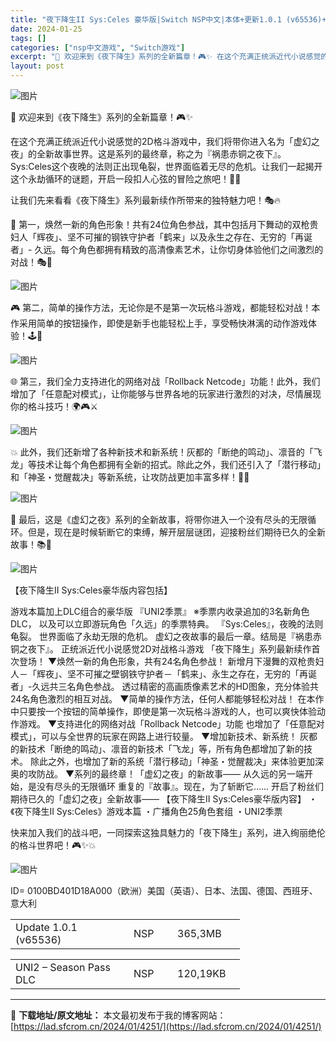 ```yaml
---
title: "夜下降生II Sys:Celes 豪华版|Switch NSP中文|本体+更新1.0.1 (v65536)+UNI2 季票|2G"
date: 2024-01-25
tags: []
categories: ["nsp中文游戏", "Switch游戏"]
excerpt: "🌙 欢迎来到《夜下降生》系列的全新篇章！🎮✨ 在这个充满正统派近代小说感觉的2D格斗游戏中，我们将带你进入名为「虚幻之夜」的全新故事世界。这是系列的最终章，称之为『祸患赤铜之夜下』。Sys:Celes这个夜晚的法则正出现龟裂，世界面临着无尽的危机。让我们一起揭开这个永劫循环的谜题，开启一段扣人心弦的&hellip;"
layout: post
---
```


<div>
<div>
<p class="clear"><img class="aligncenter" src="https://lad.sfcrom.cn/wp-content/uploads/2024/01/20240125184633-9b647.jpeg" alt="图片" crossorigin="anonymous" data-imgfileid="110004359" data-ratio="1.6203703703703705" data-src="https://lad.sfcrom.cn/wp-content/uploads/2024/01/20240125184633-9b647.jpeg" data-type="jpeg" data-w="432" data-original-style="letter-spacing: 0.578px;text-align: center;text-wrap: wrap;" data-index="1" data-fail="0" /></p>
<p class="clear">🌙 欢迎来到《夜下降生》系列的全新篇章！🎮✨</p>
<p class="clear">在这个充满正统派近代小说感觉的2D格斗游戏中，我们将带你进入名为「虚幻之夜」的全新故事世界。这是系列的最终章，称之为『祸患赤铜之夜下』。Sys:Celes这个夜晚的法则正出现龟裂，世界面临着无尽的危机。让我们一起揭开这个永劫循环的谜题，开启一段扣人心弦的冒险之旅吧！🌌💥</p>
<p class="clear">让我们先来看看《夜下降生》系列最新续作所带来的独特魅力吧！🎭🔥</p>
<p class="clear">🌟 第一，焕然一新的角色形象！共有24位角色参战，其中包括月下舞动的双枪贵妇人「辉夜」、坚不可摧的钢铁守护者「鹤来」以及永生之存在、无穷的「再诞者」- 久远。每个角色都拥有精致的高清像素艺术，让你切身体验他们之间激烈的对战！🎭💢</p>
<p class="clear"><img src="https://lad.sfcrom.cn/wp-content/uploads/2024/01/20240125184633-71ca4.jpeg" alt="图片" crossorigin="anonymous" data-imgfileid="110004352" data-ratio="0.562" data-src="https://lad.sfcrom.cn/wp-content/uploads/2024/01/20240125184633-71ca4.jpeg" data-type="jpeg" data-w="1000" data-original-style="null" data-index="2" data-fail="0" /></p>
<p class="clear">🎮 第二，简单的操作方法，无论你是不是第一次玩格斗游戏，都能轻松对战！本作采用简单的按钮操作，即使是新手也能轻松上手，享受畅快淋漓的动作游戏体验！🕹️💪</p>
<p class="clear"><img src="https://lad.sfcrom.cn/wp-content/uploads/2024/01/20240125184633-83024.jpeg" alt="图片" crossorigin="anonymous" data-imgfileid="110004353" data-ratio="0.562" data-src="https://lad.sfcrom.cn/wp-content/uploads/2024/01/20240125184633-83024.jpeg" data-type="jpeg" data-w="1000" data-original-style="null" data-index="3" data-fail="0" /></p>
<p class="clear">🌐 第三，我们全力支持进化的网络对战「Rollback Netcode」功能！此外，我们增加了「任意配对模式」，让你能够与世界各地的玩家进行激烈的对决，尽情展现你的格斗技巧！🌍🎮⚔️</p>
<p class="clear"><img src="https://lad.sfcrom.cn/wp-content/uploads/2024/01/20240125184633-72b27.jpeg" alt="图片" crossorigin="anonymous" data-imgfileid="110004354" data-ratio="0.562" data-src="https://lad.sfcrom.cn/wp-content/uploads/2024/01/20240125184633-72b27.jpeg" data-type="jpeg" data-w="1000" data-original-style="null" data-index="4" data-fail="0" /></p>
<p class="clear">💥 此外，我们还新增了各种新技术和新系统！灰都的「断绝的鸣动」、凛音的「飞龙」等技术让每个角色都拥有全新的招式。除此之外，我们还引入了「潜行移动」和「神圣・觉醒裁决」等新系统，让攻防战更加丰富多样！🔮💥</p>
<p class="clear"><img src="https://lad.sfcrom.cn/wp-content/uploads/2024/01/20240125184634-b3d0d.jpeg" alt="图片" crossorigin="anonymous" data-imgfileid="110004355" data-ratio="0.562" data-src="https://lad.sfcrom.cn/wp-content/uploads/2024/01/20240125184634-b3d0d.jpeg" data-type="jpeg" data-w="1000" data-original-style="null" data-index="5" data-fail="0" /></p>
<p class="clear">📖 最后，这是《虚幻之夜》系列的全新故事，将带你进入一个没有尽头的无限循环。但是，现在是时候斩断它的束缚，解开层层谜团，迎接粉丝们期待已久的全新故事！📚🌌</p>
<p class="clear"><img src="https://lad.sfcrom.cn/wp-content/uploads/2024/01/20240125184634-af5e5.jpeg" alt="图片" crossorigin="anonymous" data-imgfileid="110004356" data-ratio="0.562" data-src="https://lad.sfcrom.cn/wp-content/uploads/2024/01/20240125184634-af5e5.jpeg" data-type="jpeg" data-w="1000" data-original-style="null" data-index="6" data-fail="0" /></p>
<p class="clear">【夜下降生II Sys:Celes豪华版内容包括】</p>
<p class="clear">游戏本篇加上DLC组合的豪华版
『UNI2季票』
※季票内收录追加的3名新角色DLC，
以及可以立即游玩角色「久远」的季票特典。
『Sys:Celes』，夜晚的法则龟裂。
世界面临了永劫无限的危机。
虚幻之夜故事的最后一章。结局是『祸患赤铜之夜下』。
正统派近代小说感觉2D对战格斗游戏
「夜下降生」系列最新续作首次登场！
▼焕然一新的角色形象，共有24名角色参战！
新增月下漫舞的双枪贵妇人－「辉夜」、坚不可摧之壁钢铁守护者－「鹤来」、永生之存在，无穷的「再诞者」-久远共三名角色参战。
透过精密的高画质像素艺术的HD图象，充分体验共24名角色激烈的相互对战。
▼简单的操作方法，任何人都能够轻松对战！
在本作中只要按一个按钮的简单操作，即使是第一次玩格斗游戏的人，也可以爽快体验动作游戏。
▼支持进化的网络对战「Rollback Netcode」功能
也增加了「任意配对模式」，可以与全世界的玩家在网路上进行较量。
▼增加新技术、新系统！
灰都的新技术「断绝的鸣动」、凛音的新技术「飞龙」等，所有角色都增加了新的技术。
除此之外，也增加了新的系统「潜行移动」「神圣・觉醒裁决」来体验更加深奥的攻防战。
▼系列的最终章！「虚幻之夜」的新故事――
从久远的另一端开始，是没有尽头的无限循环
重复的『故事』。现在，为了斩断它……
开启了粉丝们期待已久的「虚幻之夜」全新故事――
【夜下降生II Sys:Celes豪华版内容】
・《夜下降生II Sys:Celes》游戏本篇
・广播角色25角色套组
・UNI2季票</p>
<p class="clear">快来加入我们的战斗吧，一同探索这独具魅力的「夜下降生」系列，进入绚丽绝伦的格斗世界吧！🎮✨💥</p>
<p class="clear"><img src="https://lad.sfcrom.cn/wp-content/uploads/2024/01/20240125184634-4b88a.jpeg" alt="图片" crossorigin="anonymous" data-imgfileid="110004358" data-ratio="0.562" data-src="https://lad.sfcrom.cn/wp-content/uploads/2024/01/20240125184634-4b88a.jpeg" data-type="jpeg" data-w="1000" data-original-style="font-size: var(--articleFontsize);letter-spacing: 0.034em;text-wrap: wrap;" data-index="7" data-fail="0" /></p>
<p class="clear">ID= 0100BD401D18A000（欧洲）美国（英语）、日本、法国、德国、西班牙、意大利</p>

<table width="828">
<tbody>
<tr>
<td width="173" height="27">Update 1.0.1 (v65536)</td>
<td width="54" height="27">NSP</td>
<td width="92">365,3MB</td>
</tr>
</tbody>
</table>
<table width="828">
<tbody>
<tr>
<td width="173" height="27">UNI2 – Season Pass DLC</td>
<td width="54" height="27">NSP</td>
<td width="92">120,19KB</td>
</tr>
</tbody>
</table>
</div>
</div>

---
📖 **下载地址/原文地址：** 本文最初发布于我的博客网站：[https://lad.sfcrom.cn/2024/01/4251/](https://lad.sfcrom.cn/2024/01/4251/)
